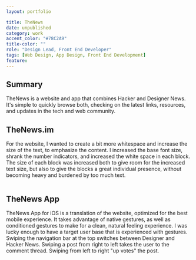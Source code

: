 ```yaml
---
layout: portfolio

title: TheNews
date: unpublished
category: work
accent_color: "#78C2A9"
title-color: ""
role: "Design Lead, Front End Developer"
tags: [Web Design, App Design, Front End Development]
feature:
---
```


## Summary
TheNews is a website and app that combines Hacker and Designer News. It's simple to quickly browse both, checking on the latest links, resources, and updates in the tech and web community. 

## TheNews.im
For the website, I wanted to create a bit more whitespace and increase the size of the text, to emphasize the content. I increased the base font size, shrank the number indicators, and increased the white space in each block. The size of each block was increased both to give room for the increased text size, but also to give the blocks a great individual presence, without becoming heavy and burdened by too much text. 

<figure class="web">
<img src="{{ site.url }}{{ site.images_url }}thenews-home.png" alt="">
</figure>

## TheNews App
TheNews App for iOS is a translation of the website, optimized for the best mobile experience. It takes advantage of native gestures, as well as conditioned gestures to make for a clean, natural feeling experience. I was lucky enough to have a target user base that is experienced with gestures. Swiping the navigation bar at the top switches between Designer and Hacker News. Swiping a post from right to left takes the user to the comment thread. Swiping from left to right "up votes" the post.

<figure class="iphone">
<img src="{{ site.url }}{{ site.images_url }}thenews-app-comment.jpg" alt="">
</figure>


